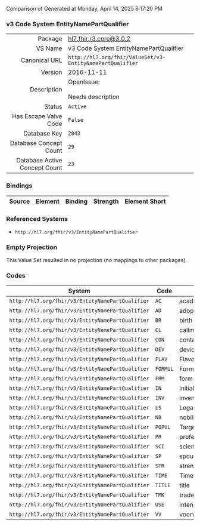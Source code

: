 Comparison of 
Generated at Monday, April 14, 2025 6:17:20 PM

### v3 Code System EntityNamePartQualifier

|      |     |
| ---: | --- |
| Package | hl7.fhir.r3.core@3.0.2 |
| VS Name | v3 Code System EntityNamePartQualifier |
| Canonical URL | `http://hl7.org/fhir/ValueSet/v3-EntityNamePartQualifier` |
| Version | 2016-11-11 |
| Description | OpenIssue:<br/><br/>Needs description |
| Status | `Active` |
| Has Escape Valve Code | `False` |
| Database Key | `2043` |
| Database Concept Count | `29` |
| Database Active Concept Count | `23` |
### Bindings

| Source | Element | Binding | Strength | Element Short |
| ------ | ------- | ------- | -------- | ------------- |

### Referenced Systems

* `http://hl7.org/fhir/v3/EntityNamePartQualifier`
### Empty Projection

This Value Set resulted in no projection (no mappings to other packages).

### Codes

| System | Code | Display |
| ------ | ---- | ------- |
| `http://hl7.org/fhir/v3/EntityNamePartQualifier` | `AC` | academic |
| `http://hl7.org/fhir/v3/EntityNamePartQualifier` | `AD` | adopted |
| `http://hl7.org/fhir/v3/EntityNamePartQualifier` | `BR` | birth |
| `http://hl7.org/fhir/v3/EntityNamePartQualifier` | `CL` | callme |
| `http://hl7.org/fhir/v3/EntityNamePartQualifier` | `CON` | container name |
| `http://hl7.org/fhir/v3/EntityNamePartQualifier` | `DEV` | device name |
| `http://hl7.org/fhir/v3/EntityNamePartQualifier` | `FLAV` | FlavorName |
| `http://hl7.org/fhir/v3/EntityNamePartQualifier` | `FORMUL` | FormulationPartName |
| `http://hl7.org/fhir/v3/EntityNamePartQualifier` | `FRM` | form name |
| `http://hl7.org/fhir/v3/EntityNamePartQualifier` | `IN` | initial |
| `http://hl7.org/fhir/v3/EntityNamePartQualifier` | `INV` | invented name |
| `http://hl7.org/fhir/v3/EntityNamePartQualifier` | `LS` | Legal status |
| `http://hl7.org/fhir/v3/EntityNamePartQualifier` | `NB` | nobility |
| `http://hl7.org/fhir/v3/EntityNamePartQualifier` | `POPUL` | TargetPopulationName |
| `http://hl7.org/fhir/v3/EntityNamePartQualifier` | `PR` | professional |
| `http://hl7.org/fhir/v3/EntityNamePartQualifier` | `SCI` | scientific name |
| `http://hl7.org/fhir/v3/EntityNamePartQualifier` | `SP` | spouse |
| `http://hl7.org/fhir/v3/EntityNamePartQualifier` | `STR` | strength name |
| `http://hl7.org/fhir/v3/EntityNamePartQualifier` | `TIME` | TimeOrPeriodName |
| `http://hl7.org/fhir/v3/EntityNamePartQualifier` | `TITLE` | title |
| `http://hl7.org/fhir/v3/EntityNamePartQualifier` | `TMK` | trademark name |
| `http://hl7.org/fhir/v3/EntityNamePartQualifier` | `USE` | intended use name |
| `http://hl7.org/fhir/v3/EntityNamePartQualifier` | `VV` | voorvoegsel |
